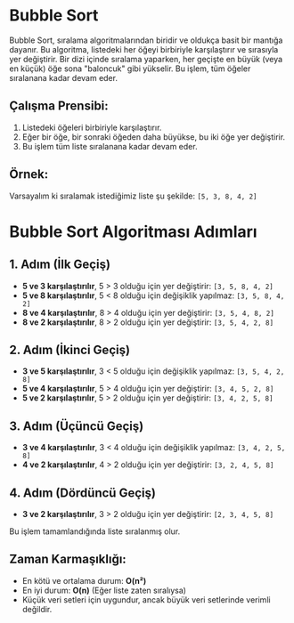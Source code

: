 # Bubble Sort

Bubble Sort, sıralama algoritmalarından biridir ve oldukça basit bir mantığa dayanır. Bu algoritma, listedeki her öğeyi birbiriyle karşılaştırır ve sırasıyla yer değiştirir. Bir dizi içinde sıralama yaparken, her geçişte en büyük (veya en küçük) öğe sona "baloncuk" gibi yükselir. Bu işlem, tüm öğeler sıralanana kadar devam eder.

## Çalışma Prensibi:
1. Listedeki öğeleri birbiriyle karşılaştırır.
2. Eğer bir öğe, bir sonraki öğeden daha büyükse, bu iki öğe yer değiştirir.
3. Bu işlem tüm liste sıralanana kadar devam eder.

## Örnek:
Varsayalım ki sıralamak istediğimiz liste şu şekilde: `[5, 3, 8, 4, 2]`

# Bubble Sort Algoritması Adımları

## 1. Adım (İlk Geçiş)
- **5 ve 3 karşılaştırılır**, 5 > 3 olduğu için yer değiştirir: `[3, 5, 8, 4, 2]`
- **5 ve 8 karşılaştırılır**, 5 < 8 olduğu için değişiklik yapılmaz: `[3, 5, 8, 4, 2]`
- **8 ve 4 karşılaştırılır**, 8 > 4 olduğu için yer değiştirir: `[3, 5, 4, 8, 2]`
- **8 ve 2 karşılaştırılır**, 8 > 2 olduğu için yer değiştirir: `[3, 5, 4, 2, 8]`

## 2. Adım (İkinci Geçiş)
- **3 ve 5 karşılaştırılır**, 3 < 5 olduğu için değişiklik yapılmaz: `[3, 5, 4, 2, 8]`
- **5 ve 4 karşılaştırılır**, 5 > 4 olduğu için yer değiştirir: `[3, 4, 5, 2, 8]`
- **5 ve 2 karşılaştırılır**, 5 > 2 olduğu için yer değiştirir: `[3, 4, 2, 5, 8]`

## 3. Adım (Üçüncü Geçiş)
- **3 ve 4 karşılaştırılır**, 3 < 4 olduğu için değişiklik yapılmaz: `[3, 4, 2, 5, 8]`
- **4 ve 2 karşılaştırılır**, 4 > 2 olduğu için yer değiştirir: `[3, 2, 4, 5, 8]`

## 4. Adım (Dördüncü Geçiş)
- **3 ve 2 karşılaştırılır**, 3 > 2 olduğu için yer değiştirir: `[2, 3, 4, 5, 8]`





Bu işlem tamamlandığında liste sıralanmış olur.

## Zaman Karmaşıklığı:
- En kötü ve ortalama durum: **O(n²)**
- En iyi durum: **O(n)** (Eğer liste zaten sıralıysa)
- Küçük veri setleri için uygundur, ancak büyük veri setlerinde verimli değildir.
